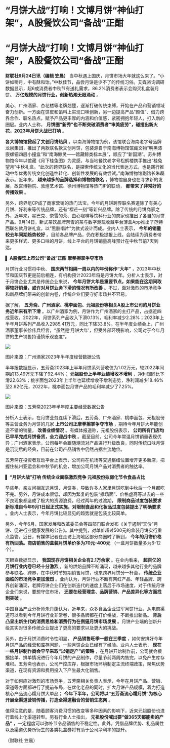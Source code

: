 # “月饼大战”打响！文博月饼“神仙打架”，A股餐饮公司“备战”正酣

# “月饼大战”打响！文博月饼“神仙打架”，A股餐饮公司“备战”正酣

**财联社9月24日讯（编辑 笠晨）**
当中秋遇上国庆，月饼市场大年就这么来了。“小饼如嚼月，中有酥和饴。”中秋佳节，品尝月饼是少不了的传统习俗。艾媒咨询调研数据显示，超6成消费者中秋节有送礼需求，86.2%消费者表示会购买礼盒装月饼。
**万亿规模的月饼行业，创新热潮无限涌动** 。

美心、广州酒家、杏花楼等老牌翘楚，逐渐打破传统束缚，开始在产品和营销领域奋力创新。一方面在饼皮和馅料上实现口味创新，另一边提高产品“颜值”、借力跨界合作、联名热点，赋予产品更丰厚的内涵和价值感，紧密拥抱年轻人，打入新的圈层。业内人士称，
**月饼圈“新秀”也不断突破消费者“审美疲劳”，碰撞出新火花，2023年月饼大战已打响** 。

**各大博物馆掀起了文创月饼热风**
。以南海博物馆为例，该馆联合海南老字号品牌龙泉集团，推出了两款联名款文创月饼，包装源自于南海博物馆馆藏文物“明黑漆嵌螺钿四层小撞盒”和“南海鲸灵——馆藏鲸类标本展”，顺应了“新国潮”。苏州博物馆今年以馆藏《月下桂兔图》为灵感，与当地餐饮老字号松鹤楼携手推出“桂兔望月”中秋礼盒。“此次的跨界联名，是探索传统文化的当代表达方式，也是践行推动中华优秀传统文化创造性转化、创新性发展的有效尝试。”南海博物馆副馆长朱磊表示。近年来，
**越来越多的品牌选择和博物馆联名** ，博物馆自身也在寻求新的发展，故宫博物院、敦煌艺术馆、徐州博物馆等热门IP的联动， **都带来了非常好的传播效果**
。

另外，跨界组CP成了商家营销的热门法宝。今年的月饼跨界联名赛道除了有美心月饼、好利来等传统品牌，还有“榴芒一刻”等新兴品牌。除了传统的月饼商家之外，近年来，星巴克、奈雪的茶、由心咖啡等饮料行业的商家也推出了各自的月饼产品。9月14日，新式茶饮品牌奈雪的茶与数字潮玩收藏平台薄盒App推出了范特西联名款月饼礼盒，以“黑胶唱片”为款式设计而成。业内人士表示，
**今年的销量较去年同期趋势较好**
。目前各品牌产品，仍在积极提报上线，会陆续为消费者带来更多样式、更多口味的月饼，线上平台的月饼销量高峰预计在中秋节前7天到达。

▌ **A股餐饮上市公司“备战”正酣 摩拳擦掌争夺市场**

月饼行业习惯将中秋、 **国庆两节相隔一周以内的年份称作“大年”**
，2023年中秋节和国庆节更是前后相连，有机构预计2023年将是月饼大年。分析人士表示，对于月饼企业尤其是传统企业来说，
**今年月饼大年是重要节点，如果能在这期间取得较好销量，或许对月饼业务下滑的情况有所改善**
。不过，面对激烈的市场竞争和新品牌们带来的创新内卷，传统企业们要守好市场并不容易。

据了解， **五芳斋、广州酒家、桃李面包、元祖股份等相关A股上市公司的月饼业务近年来有所下滑**
。以广州酒家为例，月饼作为广州酒家的主打产品，占据近四成营收，2022年，月饼系列产品收入下滑0.13%，毛利率减少2.28%；2023年上半年月饼系列产品收入2985.41万元，同比下降33.8%。在半年度业绩会上，广州酒家董事长徐伟兵坦言，“虽然是‘月饼大年’，但受外部环境影响，公司对于今年月饼的生产销售持谨慎乐观态度”。

![](https://inews.gtimg.com/om_bt/O2_NRY2zB5nVVg0MVstRvvADUD5jRWKQO1kuOaKvkNrYAAA/1000)

图片来源：广州酒家2023年半年度经营数据公告

半年报数据显示，五芳斋2023年上半年月饼系列营收仅为1.02万元，较2022年同期的13.49万元下降了92.44%；
**元祖股份上半年业绩增收不增利**
，净利润同比下滑22.63%；桃李面包2023年上半年也延续增收不增利态势，净利润减少18.46%至2.92亿元，2022年，桃李面包月饼产品的毛利率减少了7.25%。

![](https://inews.gtimg.com/om_bt/Oeb7qX1VItYstWo_Zgxvfsf_t44zuxnBhPd6OpYCKMAVoAA/1000)

图片来源：五芳斋2023年半年度主要经营数据公告

分析人士表示，在月饼业务连续下滑后，五芳斋、广州酒家、桃李面包、元祖股份等主营业务为月饼的几家 **上市公司正摩拳擦掌争夺市场**
，期待今年月饼大年能创造不错的销量， **改善业绩情况** 。有媒体报道称，元祖股份表示， **公司所有门店均已早早完成月饼备货，全力迎战中秋**
。截至目前，公司今年常温月饼销量表现优异；广州酒家表示，公司每年会跟随潮流对产品进行升级改良，同时传统口味月饼是沉淀后的经典，目前在公司产品销售中仍然占据主流地位。

五芳斋在投资者互动平台上表示，公司将在机场等交通枢纽位置增开更多新店，把握住杭州亚运会和中秋节的机会，增加公司月饼产品对消费者的触达率。

▌ **“月饼大战”打响 传统企业面临激烈竞争 元祖股份拟弱化节令食品占比**

早些年，亲友间相互送月饼、月饼券，导致许多人家里月饼吃到中秋后一个月都吃不完。另外，月饼成本很低，却因为繁复的包装“撑场面”、价格虚高等过去的一些不良现象都造成了极大的资源浪费。经过两年的过渡期，
**限制商品过度包装要求新标准自今年9月1日起正式实施，对限制食品和化妆品过度包装提出了明确要求**
。业内人士表示，今年月饼比较显见的趋势就是包装比较简单。

另外，今年6月，国家发展和改革委员会等四部门联合发布《关于遏制“天价”月饼、促进行业健康发展的公告》。其中提到，对单价超过500元的盒装月饼实行重点监管。近日，有媒体记者在走访上海地区部分商圈时了解到，
**今年的月饼价格有所回落。商店销售的盒装月饼单价多为70元-400元** （一盒月饼数量多为6-12个）。

天眼查数据显示， **我国现存月饼相关企业有2.1万余家** 。在业内看来， **超百亿的月饼行业内卷已经十分激烈**
，新的烘焙品牌不断涌现，越来越多其他行业的品牌参与联名、跨界，在中秋时节短期销售月饼，也来跨界月饼分一杯羹， **传统企业面临的市场竞争更加激烈**
。业内认为，月饼行业不断有网红产品、年轻品牌、跨界创新涌现，老牌月饼企业们在创新迭代的速度上落后于市场速度，对于传统月饼企业们来说，要想守住市场，
**还要在经营理念、品牌营销、产品差异化等方面找到突破** 。

中国食品产业分析师朱丹蓬认为，近年来，众多食品企业进军月饼行业，从电商渠道可以看到今年月饼行业非常卷，很多品牌都在打价格战，不断推出新品。
**背后凸显出新生代的消费思维和消费行为在倒逼月饼市场发展** 。月饼产业端的创新升级其实对很多传统企业提出了更高的要求以及更大的挑战。

另外，由于月饼消费时令性明显， **产品销售旺季一般在三季度** ，如何安排好今年月饼产品的经营和库存问题，一些月饼企业已经有了经验。业内人士表示，
**现在一些月饼制作商会早早采取“以销定产”的策略**
，在月饼开始制作前，公司就会根据接单、排单情况进行今年月饼的产品制作，尽量节前两周内售完，以免产生库存堆积。五芳斋也表示，公司严控库存，根据市场环境制定主流终端政策，聚焦优势渠道，在现有资源和费用投入下产生最大化销售。

对于如何应对激烈的市场竞争，五芳斋相关负责人表示，今年在月饼产品、营销、渠道等方面都进行了提前布局，在优化老品的同时，扩大月饼产品规模，着力打造核心产品流心糯月饼大单品；
**今年下半年，公司将以“五芳斋流心糯月饼”为核心开展全渠道营销传播，打造全渠道融合的营销生态网** 。

值得注意的是，随着顾客消费习惯的改变等多种因素的影响下，近来元祖股份也进行着线上化渠道转型。另有行业人士指出，
**元祖股份喊出要“做365天都能卖的产品”**
，一定程度可以弥补节令品销售的不稳定性。此外，凭借品牌优势、礼品属性以及渠道优势所衍生的各类礼盒券将有助于公司净利率的提升。

（财联社 笠晨）

